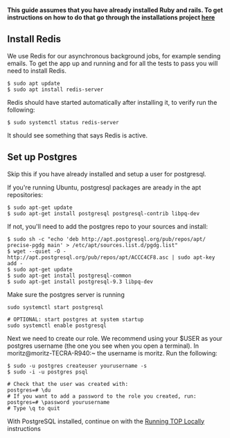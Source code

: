 **This guide assumes that you have already installed Ruby and rails. To get instructions on how to do that go through the installations project [here](https://www.theodinproject.com/courses/ruby-programming/lessons/installing-ruby-ruby-programming)**

## Install Redis
We use Redis for our asynchronous background jobs, for example sending emails. To get the app up and running and for all the tests to pass you will need to install Redis.

```
$ sudo apt update
$ sudo apt install redis-server
```

Redis should have started automatically after installing it, to verify run the following:
```
$ sudo systemctl status redis-server
```

It should see something that says Redis is active.

## Set up Postgres
Skip this if you have already installed and setup a user for postgresql.

If you're running Ubuntu, postgresql packages are aready in the apt repositories:
```
$ sudo apt-get update
$ sudo apt-get install postgresql postgresql-contrib libpq-dev
```

If not, you'll need to add the postgres repo to your sources and install:
```
$ sudo sh -c "echo 'deb http://apt.postgresql.org/pub/repos/apt/ precise-pgdg main' > /etc/apt/sources.list.d/pgdg.list"
$ wget --quiet -O - http://apt.postgresql.org/pub/repos/apt/ACCC4CF8.asc | sudo apt-key add -
$ sudo apt-get update
$ sudo apt-get install postgresql-common
$ sudo apt-get install postgresql-9.3 libpq-dev
```

Make sure the postgres server is running
```
sudo systemctl start postgresql

# OPTIONAL: start postgres at system startup
sudo systemctl enable postgresql
```
Next we need to create our role. We recommend using your $USER as your postgres username (the one you see when you open a terminal). In moritz@moritz-TECRA-R940:~ the username is moritz.  Run the following:
```
$ sudo -u postgres createuser yourusername -s
$ sudo -i -u postgres psql
```

```
# Check that the user was created with:
postgres=# \du
# If you want to add a password to the role you created, run:
postgres=# \password yourusername
# Type \q to quit
```

With PostgreSQL installed, continue on with the [Running TOP Locally](https://github.com/TheOdinProject/theodinproject/wiki/Running-The-Odin-Project-Locally) instructions